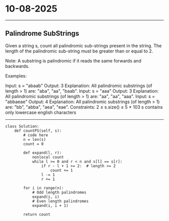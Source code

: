 # 10-08-2025
---
## Palindrome SubStrings

Given a string s, count all palindromic sub-strings present in the string. The length of the palindromic sub-string must be greater than or equal to 2.

Note: A substring is palindromic if it reads the same forwards and backwards.

Examples:

Input: s = "abaab"
Output: 3
Explanation: All palindromic substrings (of length > 1) are: "aba", "aa", "baab".
Input: s = "aaa"
Output: 3
Explanation: All palindromic substrings (of length > 1) are: "aa", "aa", "aaa".
Input: s = "abbaeae"
Output: 4
Explanation: All palindromic substrings (of length > 1) are: "bb", "abba", "aea", "eae".
Constraints:
2 ≤ s.size() ≤ 5 * 103
s contains only lowercase english characters


---

```
class Solution:
    def countPS(self, s):
        # code here
        n = len(s)
        count = 0
    
        def expand(l, r):
            nonlocal count
            while l >= 0 and r < n and s[l] == s[r]:
                if r - l + 1 >= 2:  # length >= 2
                    count += 1
                l -= 1
                r += 1
    
        for i in range(n):
            # Odd length palindromes
            expand(i, i)
            # Even length palindromes
            expand(i, i + 1)
    
        return count
            
```
